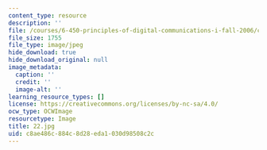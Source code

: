 ```yaml
---
content_type: resource
description: ''
file: /courses/6-450-principles-of-digital-communications-i-fall-2006/c8ae486c884c8d28eda1030d98508c2c_22.jpg
file_size: 1755
file_type: image/jpeg
hide_download: true
hide_download_original: null
image_metadata:
  caption: ''
  credit: ''
  image-alt: ''
learning_resource_types: []
license: https://creativecommons.org/licenses/by-nc-sa/4.0/
ocw_type: OCWImage
resourcetype: Image
title: 22.jpg
uid: c8ae486c-884c-8d28-eda1-030d98508c2c
---
```


